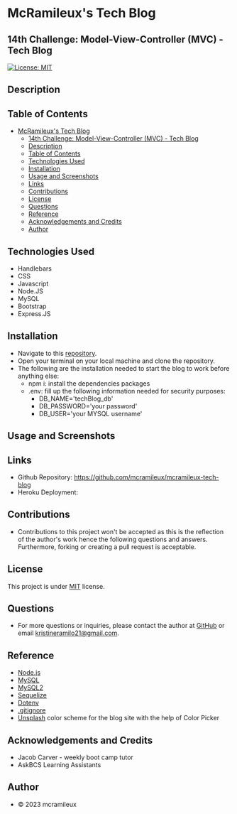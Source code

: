 # McRamileux's Tech Blog
## 14th Challenge: Model-View-Controller (MVC) - Tech Blog

[![License: MIT](https://img.shields.io/badge/License-MIT-blue.svg)](https://opensource.org/licenses/MIT)

## Description

## Table of Contents
- [McRamileux's Tech Blog](#mcramileuxs-tech-blog)
  - [14th Challenge: Model-View-Controller (MVC) - Tech Blog](#14th-challenge-model-view-controller-mvc---tech-blog)
  - [Description](#description)
  - [Table of Contents](#table-of-contents)
  - [Technologies Used](#technologies-used)
  - [Installation](#installation)
  - [Usage and Screenshots](#usage-and-screenshots)
  - [Links](#links)
  - [Contributions](#contributions)
  - [License](#license)
  - [Questions](#questions)
  - [Reference](#reference)
  - [Acknowledgements and Credits](#acknowledgements-and-credits)
  - [Author](#author)

## Technologies Used
* Handlebars
* CSS
* Javascript
* Node.JS
* MySQL
* Bootstrap
* Express.JS

## Installation
- Navigate to this [repository]().
- Open your terminal on your local machine and clone the repository.
- The following are the installation needed to start the blog to work before anything else:
  - npm i: install the dependencies packages
  - .env: fill up the following information needed for security purposes:
      - DB_NAME='techBlog_db'
      - DB_PASSWORD='your password'
      - DB_USER='your MYSQL username'

## Usage and Screenshots


## Links
- Github Repository: https://github.com/mcramileux/mcramileux-tech-blog
- Heroku Deployment:

## Contributions
* Contributions to this project won't be accepted as this is the reflection of the author's work hence the following questions and answers. Furthermore, forking or creating a pull request is acceptable.

## License
This project is under [MIT](https://choosealicense.com/licenses/mit/) license.

## Questions
* For more questions or inquiries, please contact the author at [GitHub](https://github.com/mcramileux) or email kristineramilo21@gmail.com.

## Reference
- [Node.js](https://nodejs.org/en) 
- [MySQL](https://www.mysql.com/)
- [MySQL2](https://www.npmjs.com/package/mysql2)
- [Sequelize](https://sequelize.org/)
- [Dotenv](https://www.npmjs.com/package/dotenv)
- [.gitignore](https://github.com/jpd61/mvc-tech-blog/blob/master/.gitignore)
- [Unsplash](https://unsplash.com/photos/oCVgzXKf9s4) color scheme for the blog site with the help of Color Picker

## Acknowledgements and Credits
- Jacob Carver - weekly boot camp tutor
- AskBCS Learning Assistants
  
## Author
- © 2023 mcramileux 
  


